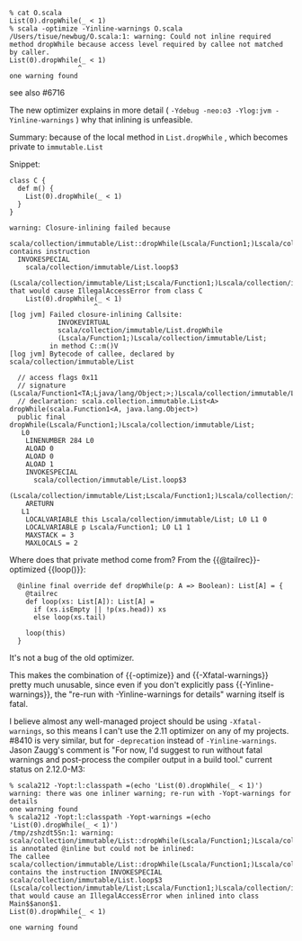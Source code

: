 ```
% cat O.scala
List(0).dropWhile(_ < 1)
% scala -optimize -Yinline-warnings O.scala
/Users/tisue/newbug/O.scala:1: warning: Could not inline required method dropWhile because access level required by callee not matched by caller.
List(0).dropWhile(_ < 1)
                 ^
one warning found
```

see also #6716

The new optimizer explains in more detail ( `-Ydebug -neo:o3 -Ylog:jvm -Yinline-warnings` ) why that inlining is unfeasible.

Summary: because of the local method in `List.dropWhile` , which becomes private to `immutable.List`

Snippet:

```
class C {
  def m() {
    List(0).dropWhile(_ < 1)
  }
}
```



```
warning: Closure-inlining failed because
  scala/collection/immutable/List::dropWhile(Lscala/Function1;)Lscala/collection/immutable/List;
contains instruction 
  INVOKESPECIAL 
    scala/collection/immutable/List.loop$3
    (Lscala/collection/immutable/List;Lscala/Function1;)Lscala/collection/immutable/List;
that would cause IllegalAccessError from class C
    List(0).dropWhile(_ < 1)
                     ^
[log jvm] Failed closure-inlining Callsite:
            INVOKEVIRTUAL
            scala/collection/immutable/List.dropWhile
            (Lscala/Function1;)Lscala/collection/immutable/List; 
          in method C::m()V
[log jvm] Bytecode of callee, declared by scala/collection/immutable/List 

  // access flags 0x11
  // signature (Lscala/Function1<TA;Ljava/lang/Object;>;)Lscala/collection/immutable/List<TA;>;
  // declaration: scala.collection.immutable.List<A> dropWhile(scala.Function1<A, java.lang.Object>)
  public final dropWhile(Lscala/Function1;)Lscala/collection/immutable/List;
   L0
    LINENUMBER 284 L0
    ALOAD 0
    ALOAD 0
    ALOAD 1
    INVOKESPECIAL 
      scala/collection/immutable/List.loop$3 
     (Lscala/collection/immutable/List;Lscala/Function1;)Lscala/collection/immutable/List;
    ARETURN
   L1
    LOCALVARIABLE this Lscala/collection/immutable/List; L0 L1 0
    LOCALVARIABLE p Lscala/Function1; L0 L1 1
    MAXSTACK = 3
    MAXLOCALS = 2
```

Where does that private method come from? From the {{@tailrec}}-optimized {{loop()}}:

```
  @inline final override def dropWhile(p: A => Boolean): List[A] = {
    @tailrec
    def loop(xs: List[A]): List[A] =
      if (xs.isEmpty || !p(xs.head)) xs
      else loop(xs.tail)

    loop(this)
  }
```


It's not a bug of the old optimizer.

This makes the combination of {{-optimize}} and {{-Xfatal-warnings}} pretty much unusable, since even if you don't explicitly pass {{-Yinline-warnings}}, the "re-run with -Yinline-warnings for details" warning itself is fatal.

I believe almost any well-managed project should be using `-Xfatal-warnings`, so this means I can't use the 2.11 optimizer on any of my projects.
#8410 is very similar, but for `-deprecation` instead of `-Yinline-warnings`. Jason Zaugg's comment is "For now, I'd suggest to run without fatal warnings and post-process the compiler output in a build tool."
current status on 2.12.0-M3:

```
% scala212 -Yopt:l:classpath =(echo 'List(0).dropWhile(_ < 1)')
warning: there was one inliner warning; re-run with -Yopt-warnings for details
one warning found
% scala212 -Yopt:l:classpath -Yopt-warnings =(echo 'List(0).dropWhile(_ < 1)')
/tmp/zshzdt5Sn:1: warning: scala/collection/immutable/List::dropWhile(Lscala/Function1;)Lscala/collection/immutable/List; is annotated @inline but could not be inlined:
The callee scala/collection/immutable/List::dropWhile(Lscala/Function1;)Lscala/collection/immutable/List; contains the instruction INVOKESPECIAL scala/collection/immutable/List.loop$3 (Lscala/collection/immutable/List;Lscala/Function1;)Lscala/collection/immutable/List;
that would cause an IllegalAccessError when inlined into class Main$$anon$1.
List(0).dropWhile(_ < 1)
                 ^
one warning found
```
